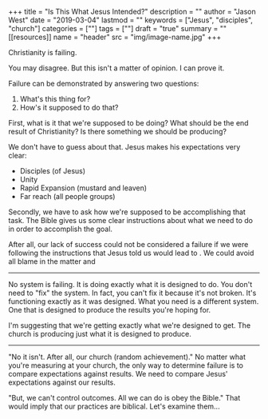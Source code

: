 +++
title = "Is This What Jesus Intended?"
description = ""
author = "Jason West"
date = "2019-03-04"
lastmod = ""
keywords = ["Jesus", "disciples", "church"]
categories = [""]
tags = [""]
draft = "true"
summary = ""
[[resources]]
  name = "header"
  src = "img/image-name.jpg"
+++

Christianity is failing.

You may disagree. But this isn't a matter of opinion. I can prove it.

Failure can be demonstrated by answering two questions:

1. What's this thing for?
2. How's it supposed to do that?

First, what is it that we're supposed to be doing? What should be the end result of Christianity? Is there something we should be producing?

We don't have to guess about that. Jesus makes his expectations very clear:

- Disciples (of Jesus)
- Unity
- Rapid Expansion (mustard and leaven)
- Far reach (all people groups)


Secondly, we have to ask how we're supposed to be accomplishing that task. The Bible gives us some clear instructions about what we need to do in order to accomplish the goal.

After all, our lack of success could not be considered a failure if we were following the instructions that Jesus told us would lead to . We could avoid all blame in the matter and

---

No system is failing. It is doing exactly what it is designed to do. You don't need to "fix" the system. In fact, you can't fix it because it's not broken. It's functioning exactly as it was designed. What you need is a different system. One that is designed to produce the results you're hoping for.

I'm suggesting that we're getting exactly what we're designed to get. The church is producing just what it is designed to produce.

---


"No it isn't. After all, our church (random achievement)."
No matter what you're measuring at your church, the only way to determine failure is to compare expectations against results. We need to compare Jesus' expectations against our results.

"But, we can't control outcomes. All we can do is obey the Bible."
That would imply that our practices are biblical. Let's examine them...
